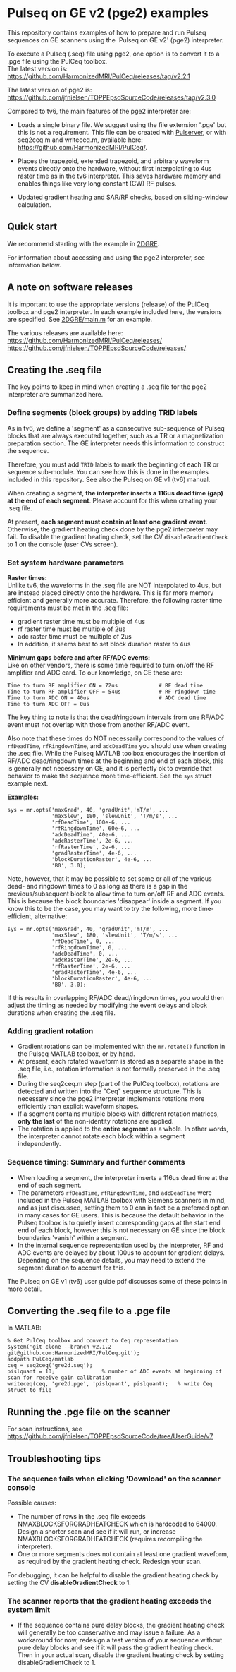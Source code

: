 # Pulseq on GE v2 (pge2) examples 

This repository contains examples of how to prepare and run Pulseq sequences
on GE scanners using the 'Pulseq on GE v2' (pge2) interpreter.

To execute a Pulseq (.seq) file using pge2, one option is to convert it to a .pge file
using the PulCeq toolbox.  
The latest version is: https://github.com/HarmonizedMRI/PulCeq/releases/tag/v2.2.1

The latest version of pge2 is: https://github.com/jfnielsen/TOPPEpsdSourceCode/releases/tag/v2.3.0

Compared to tv6, the main features of the pge2 interpreter are:
* Loads a single binary file. We suggest using the file extension '.pge' but this is not a requirement. 
This file can be created with 
[Pulserver](https://github.com/INFN-MRI/pulserver/),
or with seq2ceq.m and writeceq.m, available here: https://github.com/HarmonizedMRI/PulCeq/.

* Places the trapezoid, extended trapezoid, and arbitrary waveform events directly onto the hardware,
  without first interpolating to 4us raster time as in the tv6 interpreter. 
  This saves hardware memory and enables things like very long constant (CW) RF pulses.
* Updated gradient heating and SAR/RF checks, based on sliding-window calculation.



## Quick start

We recommend starting with the example in [2DGRE](2DGRE).

For information about accessing and using the pge2 interpreter, see information below.


## A note on software releases

It is important to use the appropriate versions (release) of the PulCeq toolbox and pge2 interpreter.
In each example included here, the versions are specified. See [2DGRE/main.m](2DGRE/main.m) for an example.

The various releases are available here:  
https://github.com/HarmonizedMRI/PulCeq/releases/  
https://github.com/jfnielsen/TOPPEpsdSourceCode/releases/ 


## Creating the .seq file

The key points to keep in mind when creating a .seq file for the pge2 interpreter are summarized here.

### Define segments (block groups) by adding TRID labels

As in tv6, we define a 'segment' as a consecutive sub-sequence of Pulseq blocks that are always executed together,
such as a TR or a magnetization preparation section.
The GE interpreter needs this information to construct the sequence.

Therefore, you must add `TRID` labels to mark the beginning of each TR or sequence sub-module. 
You can see how this is done in the examples included in this repository.
See also the Pulseq on GE v1 (tv6) manual.

When creating a segment, **the interpreter inserts a 116us dead time (gap) at the end of each segment**.
Please account for this when creating your .seq file.

At present, **each segment must contain at least one gradient event**.
Otherwise, the gradient heating check done by the pge2 interpreter may fail.
To disable the gradient heating check, set the CV `disableGradientCheck` to 1 on the console (user CVs screen).


### Set system hardware parameters

**Raster times:**  
Unlike tv6, the waveforms in the .seq file are NOT interpolated to 4us, but are instead
placed directly onto the hardware. 
This is far more memory efficient and generally more accurate.
Therefore, the following raster time requirements must be met in the .seq file:
* gradient raster time must be multiple of 4us
* rf raster time must be multiple of 2us
* adc raster time must be multiple of 2us
* In addition, it seems best to set block duration raster to 4us

**Minimum gaps before and after RF/ADC events:**   
Like on other vendors, there is some time required to turn on/off the RF amplifier and ADC card.
To our knowledge, on GE these are:
```
Time to turn RF amplifier ON = 72us             # RF dead time
Time to turn RF amplifier OFF = 54us            # RF ringdown time
Time to turn ADC ON = 40us                      # ADC dead time
Time to turn ADC OFF = 0us
```

The key thing to note is that the dead/ringdown intervals from one RF/ADC event must not overlap with those from another RF/ADC event.

Also note that these times do NOT necessarily correspond to the values of `rfDeadTime`, `rfRingdownTime`, and `adcDeadTime`
you should use when creating the .seq file.
While the Pulseq MATLAB toolbox encourages the insertion of RF/ADC dead/ringdown times at the beginning
and end of each block, this is generally not necessary on GE,
and it is perfectly ok to override that behavior to make the sequence more time-efficient.
See the `sys` struct example next.


**Examples:**
```
sys = mr.opts('maxGrad', 40, 'gradUnit','mT/m', ...
              'maxSlew', 180, 'slewUnit', 'T/m/s', ...
              'rfDeadTime', 100e-6, ...
              'rfRingdownTime', 60e-6, ...
              'adcDeadTime', 40e-6, ...
              'adcRasterTime', 2e-6, ...
              'rfRasterTime', 2e-6, ...
              'gradRasterTime', 4e-6, ...
              'blockDurationRaster', 4e-6, ...
              'B0', 3.0);
```
Note, however, that it may be possible to set some or all of the various dead- and ringdown times to 0
as long as there is a gap in the previous/subsequent block to allow time 
to turn on/off RF and ADC events.
This is because the block boundaries 'disappear' inside a segment.
If you know this to be the case, you may want to try the following, more time-efficient, alternative:

```
sys = mr.opts('maxGrad', 40, 'gradUnit','mT/m', ...
              'maxSlew', 180, 'slewUnit', 'T/m/s', ...
              'rfDeadTime', 0, ...
              'rfRingdownTime', 0, ...
              'adcDeadTime', 0, ...
              'adcRasterTime', 2e-6, ...
              'rfRasterTime', 2e-6, ...
              'gradRasterTime', 4e-6, ...
              'blockDurationRaster', 4e-6, ...
              'B0', 3.0);
```
If this results in overlapping RF/ADC dead/ringdown times, you would then adjust the timing as needed
by modifying the event delays and block durations when creating the .seq file.


### Adding gradient rotation

* Gradient rotations can be implemented with the `mr.rotate()` function in the Pulseq MATLAB toolbox, or by hand.
* At present, each rotated waveform is stored as a separate shape in the .seq file, i.e., rotation information is not formally preserved in the .seq file.
* During the seq2ceq.m step (part of the PulCeq toolbox), rotations are detected and written into the "Ceq" sequence structure.
  This is necessary since the pge2 interpreter implements rotations more efficiently than explicit waveform shapes.
* If a segment contains multiple blocks with different rotation matrices, **only the last** of the non-identity rotations are applied. 
* The rotation is applied to the **entire segment** as a whole.
  In other words, the interpreter cannot rotate each block within a segment independently.


### Sequence timing: Summary and further comments

* When loading a segment, the interpreter inserts a 116us dead time at the end of each segment.
* The parameters `rfDeadTime`, `rfRingdownTime`, and `adcDeadTime` were included in the Pulseq MATLAB toolbox
with Siemens scanners in mind, and as just discussed, setting them to 0 can in fact be a preferred option in many cases for GE users.
This is because the default behavior in the Pulseq toolbox is to quietly insert corresponding gaps at the 
start end end of each block, however this is not necessary on GE since the block boundaries 'vanish' within a segment.
* In the internal sequence representation used by the interpreter, RF and ADC events are delayed by about 100us to account for gradient delays.
Depending on the sequence details, you may need to extend the segment duration to account for this.

The Pulseq on GE v1 (tv6) user guide pdf discusses some of these points in more detail.


## Converting the .seq file to a .pge file

In MATLAB:
```
% Get PulCeq toolbox and convert to Ceq representation
system('git clone --branch v2.1.2 git@github.com:HarmonizedMRI/PulCeq.git');
addpath PulCeq/matlab
ceq = seq2ceq('gre2d.seq');
pislquant = 10;               % number of ADC events at beginning of scan for receive gain calibration
writeceq(ceq, 'gre2d.pge', 'pislquant', pislquant);   % write Ceq struct to file
```


## Running the .pge file on the scanner

For scan instructions, see https://github.com/jfnielsen/TOPPEpsdSourceCode/tree/UserGuide/v7


## Troubleshooting tips

### The sequence fails when clicking 'Download' on the scanner console

Possible causes:
* The number of rows in the .seq file exceeds NMAXBLOCKSFORGRADHEATCHECK which is hardcoded to 64000.
 Design a shorter scan and see if it will run, or increase NMAXBLOCKSFORGRADHEATCHECK (requires recompiling the interpreter).
* One or more segments does not contain at least one gradient waveform, as required by the gradient heating check.
 Redesign your scan.

For debugging, it can be helpful to disable the gradient heating check by setting the CV **disableGradientCheck** to 1.


### The scanner reports that the gradient heating exceeds the system limit 

* If the sequence contains pure delay blocks, the gradient heating check will generally be too conservative and may issue a failure.
 As a workaround for now, redesign a test version of your sequence without pure delay blocks and see if it will pass the gradient heating check.
 Then in your actual scan, disable the gradient heating check by setting disableGradientCheck to 1.

